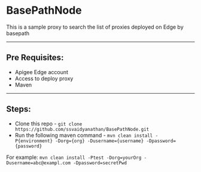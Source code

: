 # BasePathNode
This is a sample proxy to search the list of proxies deployed on Edge by basepath

----------------
Pre Requisites:
----------------
* Apigee Edge account
* Access to deploy proxy
* Maven

----------------
Steps:
----------------

* Clone this repo - `git clone https://github.com/ssvaidyanathan/BasePathNode.git`
* Run the following maven command - `mvn clean install -P{environment} -Dorg={org} -Dusername={username} -Dpassword={password}`

For example:
`mvn clean install -Ptest -Dorg=yourOrg -Dusername=abc@exampl.com -Dpassword=secretPwd`
